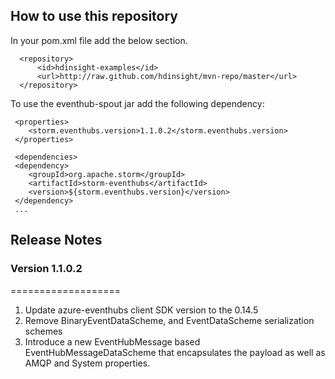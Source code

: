 ## How to use this repository

In your pom.xml file add the below section.

```  
  <repository>
      <id>hdinsight-examples</id>
      <url>http://raw.github.com/hdinsight/mvn-repo/master</url>
  </repository>
```

To use the eventhub-spout jar add the following dependency:

```
 <properties>
    <storm.eventhubs.version>1.1.0.2</storm.eventhubs.version>
 </properties>
 
 <dependencies>
 <dependency>
    <groupId>org.apache.storm</groupId>
    <artifactId>storm-eventhubs</artifactId>
    <version>${storm.eventhubs.version}</version>
 </dependency>
 ...
```

## Release Notes

### Version 1.1.0.2
===================

1. Update azure-eventhubs client SDK version to the 0.14.5
2. Remove BinaryEventDataScheme, and EventDataScheme serialization schemes
3. Introduce a new EventHubMessage based EventHubMessageDataScheme that encapsulates the payload as well as AMQP and System properties.
